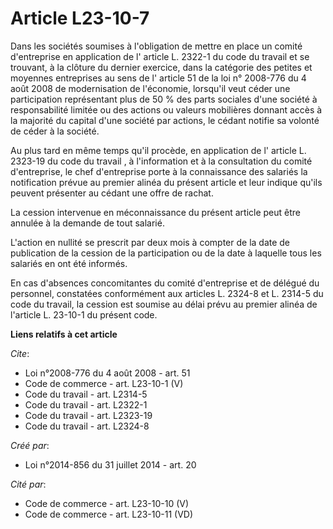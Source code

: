 # Article L23-10-7

Dans les sociétés soumises à l'obligation de mettre en place un comité d'entreprise en application de l'
article L. 2322-1 du code du travail 
et se trouvant, à la clôture du dernier exercice, dans la catégorie des petites et moyennes entreprises au sens de l'
article 51 de la loi n° 2008-776 du 4 août 2008 
de modernisation de l'économie, lorsqu'il veut céder une participation représentant plus de 50 % des parts sociales d'une
société à responsabilité limitée ou des actions ou valeurs mobilières donnant accès à la majorité du capital d'une société
par actions, le cédant notifie sa volonté de céder à la société. 

Au plus tard en même temps qu'il procède, en application de l'
article L. 2323-19 du code du travail
, à l'information et à la consultation du comité d'entreprise, le chef d'entreprise porte à la connaissance des salariés la
notification prévue au premier alinéa du présent article et leur indique qu'ils peuvent présenter au cédant une offre de
rachat. 

La cession intervenue en méconnaissance du présent article peut être annulée à la demande de tout salarié. 

L'action en nullité se prescrit par deux mois à compter de la date de publication de la cession de la participation ou de la
date à laquelle tous les salariés en ont été informés. 

En cas d'absences concomitantes du comité d'entreprise et de délégué du personnel, constatées conformément aux articles 
L. 2324-8 
et 
L. 2314-5 
du code du travail, la cession est soumise au délai prévu au premier alinéa de l'article L. 23-10-1 du présent code.

**Liens relatifs à cet article**

_Cite_:

  - Loi n°2008-776 du 4 août 2008 - art. 51
  - Code de commerce - art. L23-10-1 (V)
  - Code du travail - art. L2314-5
  - Code du travail - art. L2322-1
  - Code du travail - art. L2323-19
  - Code du travail - art. L2324-8

_Créé par_:

  - Loi n°2014-856 du 31 juillet 2014 - art. 20

_Cité par_:

  - Code de commerce - art. L23-10-10 (V)
  - Code de commerce - art. L23-10-11 (VD)

